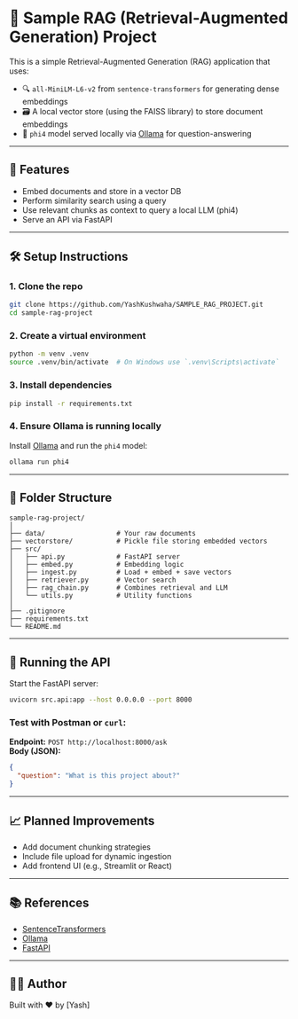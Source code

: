 # 🧠 Sample RAG (Retrieval-Augmented Generation) Project

This is a simple Retrieval-Augmented Generation (RAG) application that uses:

- 🔍 `all-MiniLM-L6-v2` from `sentence-transformers` for generating dense embeddings
- 🗃️ A local vector store (using the FAISS library) to store document embeddings
- 🤖 `phi4` model served locally via [Ollama](https://ollama.com/) for question-answering

---

## 🚀 Features

- Embed documents and store in a vector DB
- Perform similarity search using a query
- Use relevant chunks as context to query a local LLM (phi4)
- Serve an API via FastAPI

---

## 🛠️ Setup Instructions

### 1. Clone the repo

```bash
git clone https://github.com/YashKushwaha/SAMPLE_RAG_PROJECT.git
cd sample-rag-project
```

### 2. Create a virtual environment

```bash
python -m venv .venv
source .venv/bin/activate  # On Windows use `.venv\Scripts\activate`
```

### 3. Install dependencies

```bash
pip install -r requirements.txt
```

### 4. Ensure Ollama is running locally

Install [Ollama](https://ollama.com/) and run the `phi4` model:

```bash
ollama run phi4
```

---

## 📂 Folder Structure

```
sample-rag-project/
│
├── data/                  # Your raw documents
├── vectorstore/           # Pickle file storing embedded vectors
├── src/
│   ├── api.py             # FastAPI server
│   ├── embed.py           # Embedding logic
│   ├── ingest.py          # Load + embed + save vectors
│   ├── retriever.py       # Vector search
│   ├── rag_chain.py       # Combines retrieval and LLM
│   └── utils.py           # Utility functions
│
├── .gitignore
├── requirements.txt
└── README.md
```

---

## 🧪 Running the API

Start the FastAPI server:

```bash
uvicorn src.api:app --host 0.0.0.0 --port 8000
```

### Test with Postman or `curl`:

**Endpoint:** `POST http://localhost:8000/ask`  
**Body (JSON):**

```json
{
  "question": "What is this project about?"
}
```

---

## 📈 Planned Improvements

- Add document chunking strategies
- Include file upload for dynamic ingestion
- Add frontend UI (e.g., Streamlit or React)

---

## 📚 References

- [SentenceTransformers](https://www.sbert.net/)
- [Ollama](https://ollama.com/)
- [FastAPI](https://fastapi.tiangolo.com/)

---

## 🧑‍💻 Author

Built with ❤️ by [Yash]
